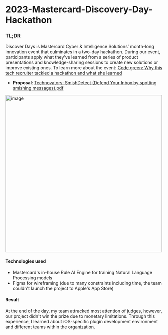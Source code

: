 # 2023-Mastercard-Discovery-Day-Hackathon
### TL;DR
Discover Days is Mastercard Cyber & Intelligence Solutions’ month-long innovation event that culminates in a two-day hackathon. During our event, participants apply what they’ve learned from a series of product presentations and knowledge-sharing sessions to create new solutions or improve existing ones. To learn more about the event: [Code green: Why this tech recruiter tackled a hackathon and what she learned](https://www.mastercard.com/news/perspectives/featured-topics/our-people/code-green-why-this-tech-recruiter-tackled-a-hackathon-and-what-she-learned/)

- **Proposal**: [Technovators: SmishDetect (Defend Your Inbox by spotting smishing messages).pdf](https://github.com/dleedev365/2023-Mastercard-Discovery-Day-Hackathon/blob/main/final_proposal.pdf)
<img width="500" alt="image" src="https://github.com/user-attachments/assets/a9ba9d2d-9b16-41cb-8b2c-d7a5035de1cf">

#### Technologies used
- Mastercard's in-house Rule AI Engine for training Natural Language Processing models
- Figma for wireframing (due to many constraints including time, the team couldn't launch the project to Apple's App Store)

#### Result
At the end of the day, my team attracked most attention of judges, however, our project didn't win the prize due to monetary limitations. Through this experience, I learned about iOS-specific  plugin development environment and different teams within the organization.
